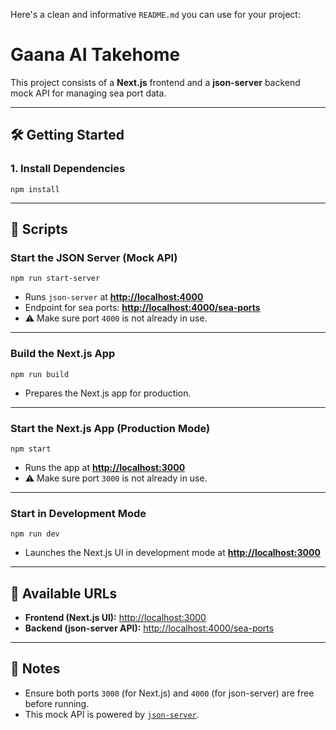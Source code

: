 Here's a clean and informative `README.md` you can use for your project:


# Gaana AI Takehome

This project consists of a **Next.js** frontend and a **json-server** backend mock API for managing sea port data.

---

## 🛠️ Getting Started

### 1. Install Dependencies

```
npm install
```


---

## 🚀 Scripts

### Start the JSON Server (Mock API)

```
npm run start-server
```

-   Runs `json-server` at **[http://localhost:4000](http://localhost:4000)**
-   Endpoint for sea ports: **[http://localhost:4000/sea-ports](http://localhost:4000/sea-ports)**
-   ⚠️ Make sure port `4000` is not already in use.

---

### Build the Next.js App

```
npm run build
```

-   Prepares the Next.js app for production.

---

### Start the Next.js App (Production Mode)

```
npm start
```

-   Runs the app at **[http://localhost:3000](http://localhost:3000)**
-   ⚠️ Make sure port `3000` is not already in use.

---

### Start in Development Mode

```
npm run dev
```

-   Launches the Next.js UI in development mode at **[http://localhost:3000](http://localhost:3000)**

---

## 📁 Available URLs

-   **Frontend (Next.js UI):** [http://localhost:3000](http://localhost:3000)
-   **Backend (json-server API):** [http://localhost:4000/sea-ports](http://localhost:4000/sea-ports)

---

## 📝 Notes

-   Ensure both ports `3000` (for Next.js) and `4000` (for json-server) are free before running.
-   This mock API is powered by [`json-server`](https://github.com/typicode/json-server).
